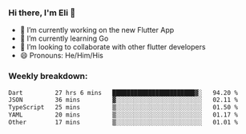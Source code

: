 ### Hi there, I'm Eli 👋
- 🔭 I’m currently working on the new Flutter App
- 🌱 I’m currently learning Go
- 🦄 I’m looking to collaborate with other flutter developers
- 😄 Pronouns: He/Him/His

### Weekly breakdown:
<!--START_SECTION:waka-->

```txt
Dart         27 hrs 6 mins   ███████████████████████▓░   94.20 %
JSON         36 mins         ▓░░░░░░░░░░░░░░░░░░░░░░░░   02.11 %
TypeScript   25 mins         ▒░░░░░░░░░░░░░░░░░░░░░░░░   01.50 %
YAML         20 mins         ▒░░░░░░░░░░░░░░░░░░░░░░░░   01.17 %
Other        17 mins         ▒░░░░░░░░░░░░░░░░░░░░░░░░   01.01 %
```

<!--END_SECTION:waka-->
